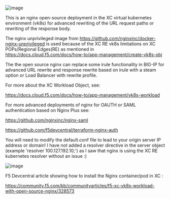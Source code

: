
![image](https://github.com/Nikoolayy1/xc_nginx/assets/23706402/eb65fa64-a4ae-45d0-b6e6-18bc67d50bb0)


This is an nginx open-source deployment in the XC virtual kubernetes environment (vk8s) for advanced rewriting of the URL request paths or rewriting of the response body.

The nginx unprivileged image from https://github.com/nginxinc/docker-nginx-unprivileged is used because of the XC RE vk8s limitations on XC POPs/Regional Edges(RE) as mentioned in https://docs.cloud.f5.com/docs/how-to/app-management/create-vk8s-obj

The the open source nginx can replace some irule functionality in BIG-IP for advanced URL rewrite and response rewrite based on irule with a steam option or Load Balancer with rewrite profile.

For more about the XC Workload Object, see:

https://docs.cloud.f5.com/docs/how-to/app-management/vk8s-workload

For more advanced deployments of nginx for OAUTH or SAML authentication based on Nginx Plus see:

https://github.com/nginxinc/nginx-saml

https://github.com/f5devcentral/terraform-nginx-auth




You will need to modify the default.conf file to lead to your origin server IP address or domain! I have not added a resolver directive in the server object (example 'resolver 100.127.192.10;') as I saw that nginx is using the XC RE kubernetes resolver without an issue :)


![image](https://github.com/Nikoolayy1/xc_nginx/assets/23706402/b28ad50c-2ee8-4f2a-8393-e7d4e378525a)




F5 Devcentral article showing how to install the Nginx container/pod in XC :


https://community.f5.com/kb/communityarticles/f5-xc-vk8s-workload-with-open-source-nginx/328573


